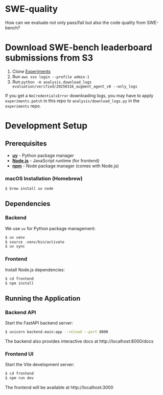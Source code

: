 # SWE-quality

How can we evaluate not only pass/fail but also the code quality from SWE-bench?

# Download SWE-bench leaderboard submissions from S3

1. Clone [Experiments](https://github.com/SWE-bench/experiments)
2. Run `aws sso login --profile admin-1`
3. Run `python -m analysis.download_logs evaluation/verified/20250316_augment_agent_v0 --only_logs`

If you get a `NoCredentialsError` downloading logs, you may have to apply `experiments.patch` in this repo to `analysis/download_logs.py` in the `experiments` repo.

# Development Setup

## Prerequisites

- **[uv](https://github.com/astral-sh/uv)** - Python package manager
- **[Node.js](https://nodejs.org/)** - JavaScript runtime (for frontend)
- **[npm](https://www.npmjs.com/)** - Node package manager (comes with Node.js)

### macOS Installation (Homebrew)

```bash
$ brew install uv node
```

## Dependencies

### Backend

We use `uv` for Python package management:

```bash
$ uv venv
$ source .venv/bin/activate
$ uv sync
```

### Frontend

Install Node.js dependencies:

```bash
$ cd frontend
$ npm install
```

## Running the Application

### Backend API

Start the FastAPI backend server:

```bash
$ uvicorn backend.main:app --reload --port 8000
```

The backend also provides interactive docs at http://localhost:8000/docs

### Frontend UI

Start the Vite development server:

```bash
$ cd frontend
$ npm run dev
```

The frontend will be available at http://localhost:3000
